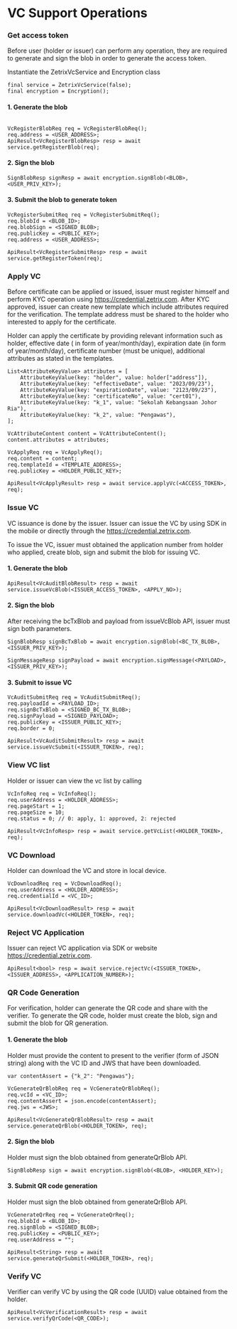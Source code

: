 # VC Support Operations

### Get access token

Before user (holder or issuer) can perform any operation, they are required to generate and sign the
blob in order to generate the access token.

Instantiate the ZetrixVcService and Encryption class

```
final service = ZetrixVcService(false);
final encryption = Encryption();
```

#### 1. Generate the blob

```

VcRegisterBlobReq req = VcRegisterBlobReq();
req.address = <USER_ADDRESS>;
ApiResult<VcRegisterBlobResp> resp = await service.getRegisterBlob(req);
```

#### 2. Sign the blob

```
SignBlobResp signResp = await encryption.signBlob(<BLOB>, <USER_PRIV_KEY>);
```

#### 3. Submit the blob to generate token

```
VcRegisterSubmitReq req = VcRegisterSubmitReq();
req.blobId = <BLOB_ID>;
req.blobSign = <SIGNED_BLOB>;
req.publicKey = <PUBLIC_KEY>;
req.address = <USER_ADDRESS>;

ApiResult<VcRegisterSubmitResp> resp = await service.getRegisterToken(req);
```

### Apply VC

Before certificate can be applied or issued, issuer must register himself and perform KYC operation
using https://credential.zetrix.com. After KYC approved, issuer can create new template which
include attributes required for the verification. The template address must be shared to the holder
who interested to apply for the certificate.

Holder can apply the certificate by providing relevant information such as holder, effective date (
in form of year/month/day), expiration date (in form of year/month/day), certificate number (must be
unique), additional attributes as stated in the templates.

```
List<AttributeKeyValue> attributes = [
    AttributeKeyValue(key: "holder", value: holder["address"]),
    AttributeKeyValue(key: "effectiveDate", value: "2023/09/23"),
    AttributeKeyValue(key: "expirationDate", value: "2123/09/23"),
    AttributeKeyValue(key: "certificateNo", value: "cert01"),
    AttributeKeyValue(key: "k_1", value: "Sekolah Kebangsaan Johor Ria"),
    AttributeKeyValue(key: "k_2", value: "Pengawas"),
];

VcAttributeContent content = VcAttributeContent();
content.attributes = attributes;

VcApplyReq req = VcApplyReq();
req.content = content;
req.templateId = <TEMPLATE_ADDRESS>;
req.publicKey = <HOLDER_PUBLIC_KEY>;

ApiResult<VcApplyResult> resp = await service.applyVc(<ACCESS_TOKEN>, req);
```

### Issue VC

VC issuance is done by the issuer. Issuer can issue the VC by using SDK in the mobile or directly
through the https://credential.zetrix.com.

To issue the VC, issuer must obtained the application number from holder who applied, create blob,
sign and submit the blob for issuing VC.

#### 1. Generate the blob

```
ApiResult<VcAuditBlobResult> resp = await service.issueVcBlob(<ISSUER_ACCESS_TOKEN>, <APPLY_NO>);
```

#### 2. Sign the blob

After receiving the bcTxBlob and payload from issueVcBlob API, issuer must sign both parameters.

```
SignBlobResp signBcTxBlob = await encryption.signBlob(<BC_TX_BLOB>, <ISSUER_PRIV_KEY>);

SignMessageResp signPayload = await encryption.signMessage(<PAYLOAD>, <ISSUER_PRIV_KEY>);
```

#### 3. Submit to issue VC

```
VcAuditSubmitReq req = VcAuditSubmitReq();
req.payloadId = <PAYLOAD_ID>;
req.signBcTxBlob = <SIGNED_BC_TX_BLOB>;
req.signPayload = <SIGNED_PAYLOAD>;
req.publicKey = <ISSUER_PUBLIC_KEY>;
req.border = 0;

ApiResult<VcAuditSubmitResult> resp = await service.issueVcSubmit(<ISSUER_TOKEN>, req);
```

### View VC list

Holder or issuer can view the vc list by calling

```
VcInfoReq req = VcInfoReq();
req.userAddress = <HOLDER_ADDRESS>;
req.pageStart = 1;
req.pageSize = 10;
req.status = 0; // 0: apply, 1: approved, 2: rejected

ApiResult<VcInfoResp> resp = await service.getVcList(<HOLDER_TOKEN>, req);
```

### VC Download

Holder can download the VC and store in local device.

```
VcDownloadReq req = VcDownloadReq();
req.userAddress = <HOLDER_ADDRESS>;
req.credentialId = <VC_ID>;

ApiResult<VcDownloadResult> resp = await service.downloadVc(<HOLDER_TOKEN>, req);
```

### Reject VC Application

Issuer can reject VC application via SDK or website https://credential.zetrix.com.

```
ApiResult<bool> resp = await service.rejectVc(<ISSUER_TOKEN>, <ISSUER_ADDRESS>, <APPLICATION_NUMBER>);
```

### QR Code Generation

For verification, holder can generate the QR code and share with the verifier. To generate the QR
code, holder must create the blob, sign and submit the blob for QR generation.

#### 1. Generate the blob

Holder must provide the content to present to the verifier (form of JSON string) along with the VC
ID and JWS that have been downloaded.

```
var contentAssert = {"k_2": "Pengawas"};

VcGenerateQrBlobReq req = VcGenerateQrBlobReq();
req.vcId = <VC_ID>;
req.contentAssert = json.encode(contentAssert);
req.jws = <JWS>;

ApiResult<VcGenerateQrBlobResult> resp = await service.generateQrBlob(<HOLDER_TOKEN>, req);
```

#### 2. Sign the blob

Holder must sign the blob obtained from generateQrBlob API.

```
SignBlobResp sign = await encryption.signBlob(<BLOB>, <HOLDER_KEY>);
```

#### 3. Submit QR code generation

Holder must sign the blob obtained from generateQrBlob API.

```
VcGenerateQrReq req = VcGenerateQrReq();
req.blobId = <BLOB_ID>;
req.signBlob = <SIGNED_BLOB>;
req.publicKey = <PUBLIC_KEY>;
req.userAddress = "";

ApiResult<String> resp = await service.generateQrSubmit(<HOLDER_TOKEN>, req);
```

### Verify VC

Verifier can verify VC by using the QR code (UUID) value obtained from the holder.

```
ApiResult<VcVerificationResult> resp = await service.verifyQrCode(<QR_CODE>);
```
